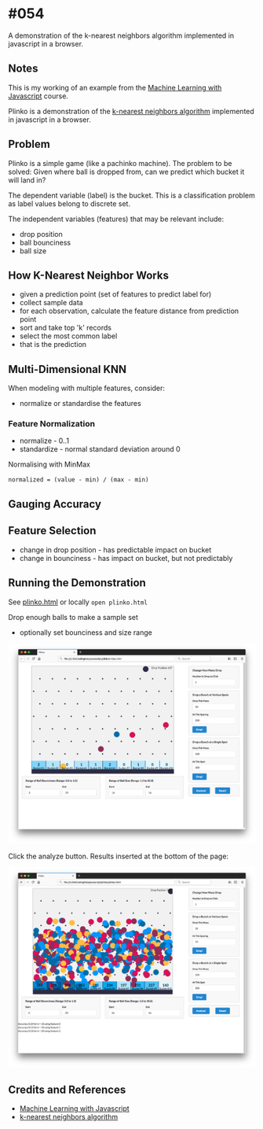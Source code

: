 # #054

A demonstration of the k-nearest neighbors algorithm implemented in javascript in a browser.

## Notes

This is my working of an example from the [Machine Learning with Javascript](https://www.udemy.com/machine-learning-with-javascript/learn/v4/overview) course.

Plinko is a demonstration of the [k-nearest neighbors algorithm](https://en.wikipedia.org/wiki/K-nearest_neighbors_algorithm)
implemented in javascript in a browser.

## Problem

Plinko is a simple game (like a pachinko machine).
The problem to be solved: Given where ball is dropped from, can we predict which bucket it will land in?

The dependent variable (label) is the bucket. This is a classification problem as label values belong to discrete set.

The independent variables (features) that may be relevant include:

* drop position
* ball bounciness
* ball size

## How K-Nearest Neighbor Works

* given a prediction point (set of features to predict label for)
* collect sample data
* for each observation, calculate the feature distance from prediction point
* sort and take top 'k' records
* select the most common label
* that is the prediction

## Multi-Dimensional KNN

When modeling with multiple features, consider:

* normalize or standardise the features

### Feature Normalization

* normalize - 0..1
* standardize - normal standard deviation around 0

Normalising with MinMax

    normalized = (value - min) / (max - min)

## Gauging Accuracy

## Feature Selection

* change in drop position - has predictable impact on bucket
* change in bounciness - has impact on bucket, but not predictably

## Running the Demonstration

See [plinko.html](./plinko.html) or locally `open plinko.html`

Drop enough balls to make a sample set

* optionally set bounciness and size range

![asset](./assets/dropping_balls.png?raw=true)

Click the analyze button. Results inserted at the bottom of the page:

![asset](./assets/analyze.png?raw=true)

## Credits and References

* [Machine Learning with Javascript](https://www.udemy.com/machine-learning-with-javascript/learn/v4/overview)
* [k-nearest neighbors algorithm](https://en.wikipedia.org/wiki/K-nearest_neighbors_algorithm)
